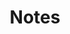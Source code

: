 ---
title: Notes
description: |
    Notes contain jots and comments from study, projects or classwork.   
    Most of the content of notes are from the red hat linux manual.
---